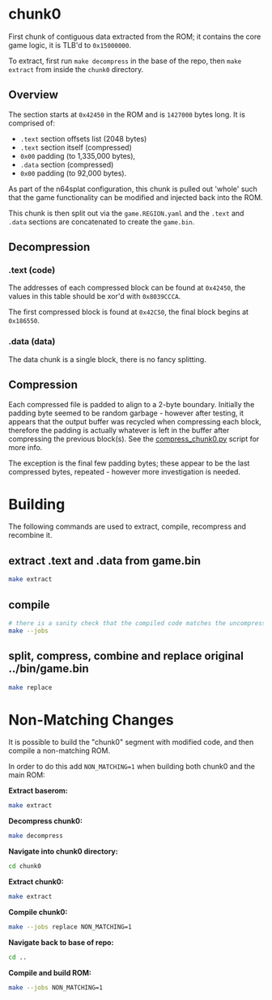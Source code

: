 # chunk0

First chunk of contiguous data extracted from the ROM; it contains the core game logic, it is TLB'd to `0x15000000`.

To extract, first run `make decompress` in the base of the repo, then `make extract` from inside the `chunk0` directory.

## Overview

The section starts at `0x42450` in the ROM and is `1427000` bytes long. It is comprised of:

 - `.text` section offsets list (2048 bytes)
 - `.text` section itself (compressed)
 - `0x00` padding (to 1,335,000 bytes),
 - `.data` section (compressed)
 - `0x00` padding (to 92,000 bytes).

As part of the n64splat configuration, this chunk is pulled out 'whole' such that the game functionality can be modified and injected back into the ROM.

This chunk is then split out via the `game.REGION.yaml` and the `.text` and `.data` sections are concatenated to create the `game.bin`.


## Decompression

### .text (code)

The addresses of each compressed block can be found at `0x42450`, the values in this table should be xor'd with `0x8039CCCA`.

The first compressed block is found at `0x42C50`, the final block begins at `0x186550`.

### .data (data)

The data chunk is a single block, there is no fancy splitting.

## Compression

Each compressed file is padded to align to a 2-byte boundary. Initially the padding byte seemed to be random garbage - however after testing, it appears that the output buffer was recycled when compressing each block, therefore the padding is actually whatever is left in the buffer after compressing the previous block(s). See the [compress_chunk0.py](../tools/compress_chunk0.py) script for more info.

The exception is the final few padding bytes; these appear to be the last compressed bytes, repeated - however more investigation is needed.

# Building

The following commands are used to extract, compile, recompress and recombine it.

## extract .text and .data from game.bin
```sh
make extract
```

## compile
```sh
# there is a sanity check that the compiled code matches the uncompressed game.bin
make --jobs
```

## split, compress, combine and replace original ../bin/game.bin
```sh
make replace
```

# Non-Matching Changes

It is possible to build the "chunk0" segment with modified code, and then compile a non-matching ROM.

In order to do this add `NON_MATCHING=1` when building both chunk0 and the main ROM:

**Extract baserom:**
```sh
make extract
```
**Decompress chunk0:**
```sh
make decompress
```
**Navigate into chunk0 directory:**
```sh
cd chunk0
```
**Extract chunk0:**
```sh
make extract
```
**Compile chunk0:**
```sh
make --jobs replace NON_MATCHING=1
```
**Navigate back to base of repo:**
```sh
cd ..
```
**Compile and build ROM:**
```sh
make --jobs NON_MATCHING=1
```
